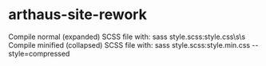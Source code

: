 # arthaus-site-rework

Compile normal (expanded) SCSS file with: sass style.scss:style.css\s\s
Compile minified (collapsed) SCSS file with: sass style.scss:style.min.css --style=compressed
